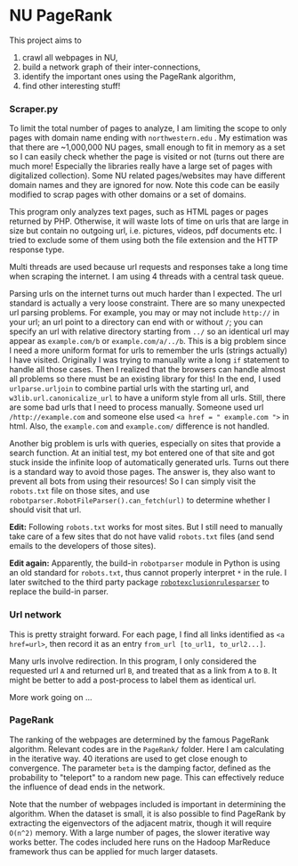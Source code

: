 # NU PageRank

This project aims to

1. crawl all webpages in NU,
2. build a network graph of their inter-connections,
3. identify the important ones using the PageRank algorithm,
4. find other interesting stuff!

### Scraper.py

To limit the total number of pages to analyze, I am limiting the scope to only pages with domain name ending with `northwestern.edu` . My estimation was that there are ~1,000,000 NU pages, small enough to fit in memory as a set so I can easily check whether the page is visited or not (turns out there are much more! Especially the libraries really have a large set of pages with digitalized collection). Some NU related pages/websites may have different domain names and they are ignored for now. Note this code can be easily modified to scrap pages with other domains or a set of domains.

This program only analyzes text pages, such as HTML pages or pages returned by PHP. Otherwise, it will waste lots of time on urls that are large in size but contain no outgoing url, i.e. pictures, videos, pdf documents etc. I tried to exclude some of them using both the file extension and the HTTP response type.

Multi threads are used because url requests and responses take a long time when scraping the internet. I am using 4 threads with a central task queue.

Parsing urls on the internet turns out much harder than I expected. The url standard is actually a very loose constraint. There are so many unexpected url parsing problems. For example, you may or may not include `http://` in your url; an url point to a directory can end with or without `/`; you can specify an url with relative directory starting from `../` so an identical url may appear as `example.com/b` or `example.com/a/../b`. This is a big problem since I need a more uniform format for urls to remember the urls (strings actually) I have visited. Originally I was trying to manually write a long `if` statement to handle all those cases. Then I realized that the browsers can handle almost all problems so there must be an existing library for this! In the end, I used `urlparse.urljoin` to combine partial urls with the starting url, and `w3lib.url.canonicalize_url` to have a uniform style from all urls. Still, there are some bad urls that I need to process manually. Someone used url `/http://example.com` and someone else used `<a href = " example.com ">` in html. Also, the `example.com` and `example.com/` difference is not handled.

Another big problem is urls with queries, especially on sites that provide a search function. At an initial test, my bot entered one of that site and got stuck inside the infinite loop of automatically generated urls. Turns out there is a standard way to avoid those pages. The answer is, they also want to prevent all bots from using their resources! So I can simply visit the `robots.txt` file on those sites, and use `robotparser.RobotFileParser().can_fetch(url)` to determine whether I should visit that url.

**Edit:** Following `robots.txt` works for most sites. But I still need to manually take care of a few sites that do not have valid `robots.txt` files (and send emails to the developers of those sites).

**Edit again:** Apparently, the build-in `robotparser` module in Python is using an old standard for `robots.txt`, thus cannot properly interpret `*` in the rule. I later switched to the third party package [`robotexclusionrulesparser`](https://pypi.python.org/pypi/robotexclusionrulesparser) to replace the build-in parser.

### Url network

This is pretty straight forward. For each page, I find all links identified as `<a href=url>`, then record it as an entry `from_url	[to_url1, to_url2...]`.

Many urls involve redirection. In this program, I only considered the requested url `A` and returned url `B`, and treated that as a link from `A` to `B`. It might be better to add a post-process to label them as identical url.

More work going on …

### PageRank

The ranking of the webpages are determined by the famous PageRank algorithm. Relevant codes are in the `PageRank/` folder. Here I am calculating in the iterative way. 40 iterations are used to get close enough to convergence. The parameter `beta` is the damping factor, defined as the probability to "teleport" to a random new page. This can effectively reduce the influence of dead ends in the network.

Note that the number of webpages included is important in determining the algorithm. When the dataset is small, it is also possible to find PageRank by extracting the eigenvectors of the adjacent matrix, though it will require `O(n^2)` memory. With a large number of pages, the slower iterative way works better. The codes included here runs on the Hadoop MarReduce framework thus can be applied for much larger datasets.
